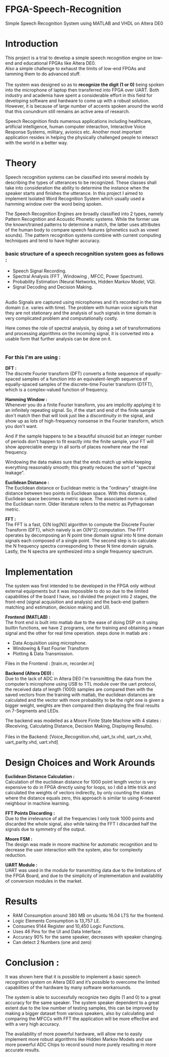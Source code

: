 # FPGA-Speech-Recognition
Simple Speech Recognition System using MATLAB and VHDL on Altera DE0
 
# Introduction
 
This project is a trial to develop a simple speech recognition engine on low-end and educational FPGAs like Altera DE0.<br/>
Also a simple challenge to exhaust the limits of low-end FPGAs and tamming them to do advanced stuff.
<br/> <br/>
The system was designed so as to **recognize the digit (1 or 0)** being spoken into the microphone of laptop then transferred into FPGA over UART. Both industry and academia have spent a considerable effort in this field for developing software and hardware to come up with a robust solution. However, it is because of large number of accents spoken around the world that this conundrum still remains an active area of research.
  
Speech Recognition finds numerous applications including healthcare, artificial intelligence, human computer interaction, Interactive Voice Response Systems, military, avionics etc. Another most important application resides in helping the physically challenged people to interact with the world in a better way.
 
 
# Theory

Speech recognition systems can be classified into several models by describing the types of utterances to be recognized. These classes shall take into consideration the ability to determine the instance when the speaker starts and finishes the utterance. In this project I aimed to implement Isolated Word Recognition System which usually used a hamming window over the word being spoken. <br/>
 
The Speech Recognition Engines are broadly classified into 2 types, namely Pattern Recognition and Acoustic Phonetic systems. While the former use the known/trained patterns to determine a match, the latter uses attributes of the human body to compare speech features (phonetics such as vowel sounds). The pattern recognition systems combine with current computing techniques and tend to have higher accuracy.
 <br/>
### basic structure of a speech recognition system goes as follows : 
- Speech Signal Recording.
- Spectral Analysis (FFT , Windowing , MFCC, Power Spectrum).
- Probability Estimation (Neural Networks, Hidden Markov Model, VQ).
- Signal Decoding and Decision Making.
 
 <br/>
Audio Signals are captured using microphones and it’s recorded in the time domain (i.e. varies with time). The problem with human voice signals that they are not stationary and the analysis of such signals in time domain is very complicated problem and computationally costly. 
  
Here comes the role of spectral analysis, by doing a set of transformations and processing algorithms on the incoming signal, it is converted into a usable form that further analysis can be done on it.
 <br/> <br/>
 ### For this I'm are using : 
 
**DFT :**<br/>
The discrete Fourier transform (DFT) converts a finite sequence of equally-spaced samples of a function into an equivalent-length sequence of equally-spaced samples of the discrete-time Fourier transform (DTFT), which is a complex-valued function of frequency.

**Hamming Window :**<br/>
Whenever you do a finite Fourier transform, you are implicitly applying it to an infinitely repeating signal. So, if the start and end of the finite sample don't match then that will look just like a discontinuity in the signal, and show up as lots of high-frequency nonsense in the Fourier transform, which you don't want. 
 
And if the sample happens to be a beautiful sinusoid but an integer number of periods don't happen to fit exactly into the finite sample, your FT will show appreciable energy in all sorts of places nowhere near the real frequency. 
 
Windowing the data makes sure that the ends match up while keeping everything reasonably smooth; this greatly reduces the sort of "spectral leakage".
 
 
**Euclidean Distance :**<br/>
The Euclidean distance or Euclidean metric is the "ordinary" straight-line distance between two points in Euclidean space. With this distance, Euclidean space becomes a metric space. The associated norm is called the Euclidean norm. Older literature refers to the metric as Pythagorean metric.
 
 
**FFT :**<br/>
The FFT is a fast, O[N log(⁡N)] algorithm to compute the Discrete Fourier Transform (DFT), which naively is an O[N^2] computation. The FFT operates by decomposing an N point time domain signal into N time domain signals each composed of a single point. The second step is to calculate the N frequency spectra corresponding to these N time domain signals. Lastly, the N spectra are synthesized into a single frequency spectrum.


# Implementation
 
The system was first intended to be developed in the FPGA only without external equipments but it was impossible to do so due to the limited capabilities of the board I have, so I divided the project into 2 stages, the front-end (signal acquisition and analysis) and the back-end (pattern matching and estimation, decision making and UI).
 

**Frontend (MATLAB) :** <br/>
The front end is built into matlab due to the ease of doing DSP on it using builtin functions, we have 2 programs, one for training and obtaining a mean signal and the other for real time operation. steps done in matlab are : 
 
- Data Acquisition using microphone.
- Windowing & Fast Fourier Transform
- Plotting & Data Transmission.
 
Files in the Frontend : [train.m, recorder.m]
 
 
**Backend (Altera DE0) :** <br/>
Due to the lack of ADC in Altera DE0 I'm transmitting the data from the computer’s microphone using USB to TTL module over the uart protocol, the received data of length (1000) samples are compared then with the saved vectors from the training with matlab, the euclidean distances are calculated and the vector with more probability to be the right one is given a bigger weight, weights are then compared then displaying the final results on 7-Segments and LEDs. 
 
The backend was modelled as a Moore Finite State Machine with 4 states : <br/>
(Receiving, Calculating Distance, Decision Making, Displaying Results).
<br/><br/> 
Files in the Backend: 
[Voice_Recognition.vhd, uart_tx.vhd, uart_rx.vhd, uart_parity.vhd, uart.vhd]
 

# Design Choices and Work Arounds
 
**Euclidean Distance Calculation :**<br/>
Calculation of the euclidean distance for 1000 point length vector is very expensive to do in FPGA directly using for loops, so I did a little trick and calculated the weights of vectors indirectly, by only counting the states where the distance equals zero, this approach is similar to using K-nearest neighbour in machine learning. 
 
**FFT Points Discarding :**<br/>
Due to the irrelevance of all the frequencies I only took 1000 points and discarded the whole signal, also while taking the FFT I discarded half the signals due to symmetry of the output. 
 
**Moore FSM :**<br/>
The design was made in moore machine for automatic recognition and to decrease the user interaction with the system, also for complexity reduction.
 
**UART Module :**<br/>
UART was used in the module for transmitting data due to the limitations of the FPGA Board, and due to the simplicity of implementation and availablitiy of conversion modules in the market.

# Results 

- RAM Consumption around 380 MB on ubuntu 16.04 LTS for the frontend.
- Logic Elements Consumption is 13,757 LE.
- Consumes 9144 Register and 10,450 Logic Functions.
- Uses 46 Pins for the UI and Data Interface.
- Accuracy 90% for the same speaker, decreases with speaker changing.
- Can detect 2 Numbers (one and zero) 

# Conclusion : 
 
It was shown here that it is possible to implement a basic speech recognition system on Altera DE0 and it’s possible to overcome the limited capabilities of the hardware by many software workarounds.
 
The system is able to successfully recognize two digits (1 and 0) to a great accuracy for the same speaker. The system speaker dependent to a great extent due to the low number of testing samples, this can be improved by making a bigger dataset from various speakers, also by calculating and comparing the MFCCs with FFT the application will be more effective and with a very high accuracy.
 
The availability of more powerful hardware, will allow me to easily implement more robust algorithms like Hidden Markov Models and use more powerful ADC Chips to record sound more purely resulting in more accurate results. 
